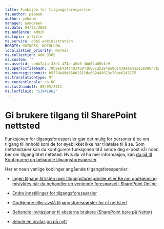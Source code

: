 ```yaml
---
title: Funksjon for tilgangsforespørsler
ms.author: pebaum
author: pebaum
manager: pamgreen
ms.date: 04/21/2020
ms.audience: Admin
ms.topic: article
ms.service: o365-administration
ROBOTS: NOINDEX, NOFOLLOW
localization_priority: Normal
ms.collection: Adm_O365
ms.custom: ''
ms.assetid: cebb7a4a-33e1-474e-a5d0-dbd02a80b1e9
ms.openlocfilehash: 79b2eb434a4d346843b86c2b284e5961439aea412e3828847b28927a08f17a70
ms.sourcegitcommit: b5f7da89a650d2915dc652449623c78be6247175
ms.translationtype: MT
ms.contentlocale: nb-NO
ms.lasthandoff: 08/05/2021
ms.locfileid: "53941962"
---
```

# <a name="give-users-access-to-sharepoint-site"></a>Gi brukere tilgang til SharePoint nettsted

Funksjonen for tilgangsforespørsler gjør det mulig for personer å be om tilgang til innhold som de for øyeblikket ikke har tillatelse til å se. Som nettstedseier kan du konfigurere funksjonen til å sende deg e-post når noen ber om tilgang til et nettsted. Hvis du vil ha mer informasjon, kan [du gå til Konfigurere og behandle tilgangsforespørsler](https://support.office.com/article/set-up-and-manage-access-requests-94b26e0b-2822-49d4-929a-8455698654b3).

Her er noen vanlige koblinger angående tilgangsforespørsler:

- [Ingen tilgang til listen over tilgangsforespørsler eller Be om godkjenning mislyktes når du behandler en ventende forespørsel i SharePoint Online](https://docs.microsoft.com/sharepoint/support/sharing-and-permissions/request-approval-failed)

- [Endre innstillinger for tilgangsforespørsler](https://support.office.com/article/set-up-and-manage-access-requests-94b26e0b-2822-49d4-929a-8455698654b3#bk_enableallow)

- [Godkjenne eller avslå tilgangsforespørsler for et nettsted](https://support.office.com/article/set-up-and-manage-access-requests-94b26e0b-2822-49d4-929a-8455698654b3#__toc374462558)

- [Behandle invitasjoner til eksterne brukere (SharePoint bare på Nettet)](https://support.office.com/article/set-up-and-manage-access-requests-94b26e0b-2822-49d4-929a-8455698654b3#__toc334189260)

- [Sende en invitasjon på nytt](https://support.office.com/article/set-up-and-manage-access-requests-94b26e0b-2822-49d4-929a-8455698654b3#__toc374462560)




